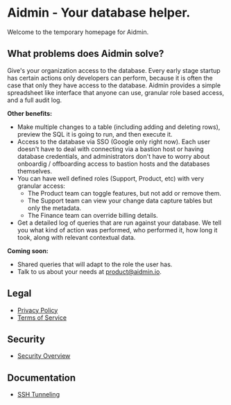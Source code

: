 # Aidmin - Your database helper.

Welcome to the temporary homepage for Aidmin.

## What problems does Aidmin solve?

Give's your organization access to the database. Every early stage startup has certain actions only developers can perform, because it is often the case that only they have access to the database. Aidmin provides a simple spreadsheet like interface that anyone can use, granular role based access, and a full audit log.

**Other benefits:**

- Make multiple changes to a table (including adding and deleting rows), preview the SQL it is going to run, and then execute it.
- Access to the database via SSO (Google only right now). Each user doesn't have to deal with connecting via a bastion host or having database credentials, and administrators don't have to worry about onboardig / offboarding access to bastion hosts and the databases themselves.
- You can have well defined roles (Support, Product, etc) with very granular access:
  - The Product team can toggle features, but not add or remove them.
  - The Support team can view your change data capture tables but only the metadata.
  - The Finance team can override billing details.
- Get a detailed log of queries that are run against your database. We tell you what kind of action was performed, who performed it, how long it took, along with relevant contextual data.

**Coming soon:**

- Shared queries that will adapt to the role the user has.
- Talk to us about your needs at product@aidmin.io.

## Legal

- [Privacy Policy](https://github.com/aidmin-io/docs/blob/main/legal/privacy-policy.md)
- [Terms of Service](https://github.com/aidmin-io/docs/blob/main/legal/terms-of-service.md)

## Security

- [Security Overview](https://github.com/aidmin-io/docs/blob/main/security-overview.md)

## Documentation

- [SSH Tunneling](https://github.com/aidmin-io/docs/blob/main/docs/ssh-tunneling.md)
